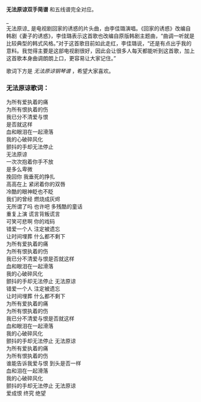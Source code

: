 

**无法原谅双手简谱** 和五线谱完全对应。

_  
无法原谅_
是电视剧回家的诱惑的片头曲，由李佳璐演唱。《回家的诱惑》改编自韩剧《妻子的诱惑》，李佳璐表示这首歌也改编自原版韩剧主题曲，“曲调一听就是比较典型的韩式风格。”对于这首歌目前如此走红，李佳璐说，“还是有点出乎我的意料。我觉得主要是这部电视剧很好，因此会让很多人每天都能听到这首歌，加上这首歌本身曲调朗朗上口，更容易让大家记住。”

  
歌词下方是 _无法原谅钢琴谱_ ，希望大家喜欢。

### 无法原谅歌词：

为所有爱执着的痛  
为所有恨执着的伤  
我已分不清爱与恨  
是否就这样  
血和眼泪在一起滑落  
我的心破碎风化  
颤抖的手却无法停止  
无法原谅  
一次次抱着你手不放  
是多么卑微  
挽回你 我垂死的挣扎  
高高在上 紧闭着你的双唇  
冷酷的眼神眨也不眨  
我们的曾经 燃烧成灰烬  
无所谓了吗 也许吧 多残酷的童话  
重复上演 谎言背叛谎言  
可笑可悲啊 你的戏码  
错爱一个人 注定被遗忘  
让时间埋葬 什么都不剩下  
为所有爱执着的痛  
为所有恨执着的伤  
我已分不清爱与恨是否就这样  
血和眼泪在一起滑落  
我的心破碎风化  
颤抖的手却无法停止 无法原谅  
错爱一个人 注定被遗忘  
让时间埋葬 什么都不剩下  
为所有爱执着的痛  
为所有恨执着的伤  
我已分不清爱与恨是否就这样  
血和眼泪在一起滑落  
我的心破碎风化  
颤抖的手却无法停止 无法原谅  
为所有爱执着的痛  
为所有恨执着的伤  
谁能告诉我爱与恨 到头是否一样  
血和泪在一起滑落  
我的心破碎风化  
颤抖的手却无法停止 无法原谅  
爱成恨 终究 绝望


